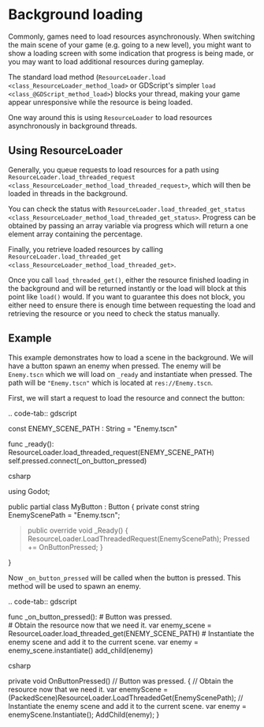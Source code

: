 # Background loading

Commonly, games need to load resources asynchronously. When switching
the main scene of your game (e.g. going to a new level), you might want
to show a loading screen with some indication that progress is being
made, or you may want to load additional resources during gameplay.

The standard load method
(`ResourceLoader.load <class_ResourceLoader_method_load>` or GDScript's
simpler `load <class_@GDScript_method_load>`) blocks your thread, making
your game appear unresponsive while the resource is being loaded.

One way around this is using `ResourceLoader` to load resources
asynchronously in background threads.

## Using ResourceLoader

Generally, you queue requests to load resources for a path using
`ResourceLoader.load_threaded_request <class_ResourceLoader_method_load_threaded_request>`,
which will then be loaded in threads in the background.

You can check the status with
`ResourceLoader.load_threaded_get_status <class_ResourceLoader_method_load_threaded_get_status>`.
Progress can be obtained by passing an array variable via progress which
will return a one element array containing the percentage.

Finally, you retrieve loaded resources by calling
`ResourceLoader.load_threaded_get <class_ResourceLoader_method_load_threaded_get>`.

Once you call `load_threaded_get()`, either the resource finished
loading in the background and will be returned instantly or the load
will block at this point like `load()` would. If you want to guarantee
this does not block, you either need to ensure there is enough time
between requesting the load and retrieving the resource or you need to
check the status manually.

## Example

This example demonstrates how to load a scene in the background. We will
have a button spawn an enemy when pressed. The enemy will be
`Enemy.tscn` which we will load on `_ready` and instantiate when
pressed. The path will be `"Enemy.tscn"` which is located at
`res://Enemy.tscn`.

First, we will start a request to load the resource and connect the
button:

.. code-tab:: gdscript

const ENEMY\_SCENE\_PATH : String = "Enemy.tscn"

func \_ready():  
ResourceLoader.load\_threaded\_request(ENEMY\_SCENE\_PATH)
self.pressed.connect(\_on\_button\_pressed)

csharp

using Godot;

public partial class MyButton : Button { private const string
EnemyScenePath = "Enemy.tscn";

> public override void \_Ready() {
> ResourceLoader.LoadThreadedRequest(EnemyScenePath); Pressed +=
> OnButtonPressed; }

}

Now `_on_button_pressed` will be called when the button is pressed. This
method will be used to spawn an enemy.

.. code-tab:: gdscript

func \_on\_button\_pressed(): \# Button was pressed.  
\# Obtain the resource now that we need it. var enemy\_scene =
ResourceLoader.load\_threaded\_get(ENEMY\_SCENE\_PATH) \# Instantiate
the enemy scene and add it to the current scene. var enemy =
enemy\_scene.instantiate() add\_child(enemy)

csharp

private void OnButtonPressed() // Button was pressed. { // Obtain the
resource now that we need it. var enemyScene =
(PackedScene)ResourceLoader.LoadThreadedGet(EnemyScenePath); //
Instantiate the enemy scene and add it to the current scene. var enemy =
enemyScene.Instantiate(); AddChild(enemy); }
